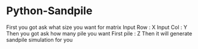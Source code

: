 # Python-Sandpile

First you got ask what size you want for matrix
Input Row : X
Input Col : Y
Then you got ask how many pile you want
First pile : Z
Then it will generate sandpile simulation for you
